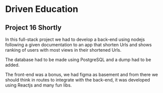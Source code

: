 # Driven Education

## Project 16 Shortly

In this full-stack project we had to develop a back-end using nodejs following a given documentation to an app that shorten Urls and shows ranking
of users with most views in their shortened Urls.

The database had to be made using PostgreSQL and a dump had to be added.

The front-end was a bonus, we had figma as basement and from there we should think in routes to integrate with the back-end, it was developed using Reactjs
and many fun libs.
